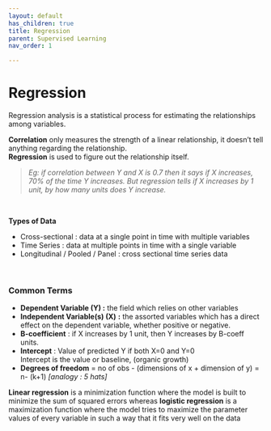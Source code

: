 ```yaml
---
layout: default
has_children: true
title: Regression
parent: Supervised Learning
nav_order: 1

---
```

# Regression

Regression analysis is a statistical process for estimating the relationships among variables.

**Correlation** only measures the strength of a linear relationship, it doesn’t tell anything regarding the relationship.   
**Regression** is used to figure out the relationship itself.

> _Eg: if correlation between Y and X is 0.7 then it says if X increases, 70% of the time Y increases. But regression tells if X increases by 1 unit, by how many units does Y increase._

 

**Types of Data**

* Cross-sectional : data at a single point in time with multiple variables
* Time Series : data at multiple points in time with a single variable
* Longitudinal / Pooled / Panel : cross sectional time series data

 

### Common Terms

* **Dependent Variable (Y) :** the field which relies on other variables
* **Independent Variable(s) (X)** **:** the assorted variables which has a direct effect on the dependent variable, whether positive or negative.
* **B-coefficient** : if X increases by 1 unit, then Y increases by B-coeff units.
* **Intercept** : Value of predicted Y if both X=0 and Y=0  
  Intercept is the value or baseline, (organic growth)
* **Degrees of freedom** = no of obs - (dimensions of x + dimension of y) = n- (k+1) _\[analogy : 5 hats\]_

**Linear regression** is a minimization function where the model is built to minimize the sum of squared errors whereas **logistic regression** is a maximization function where the model tries to maximize the parameter values of every variable in such a way that it fits very well on the data